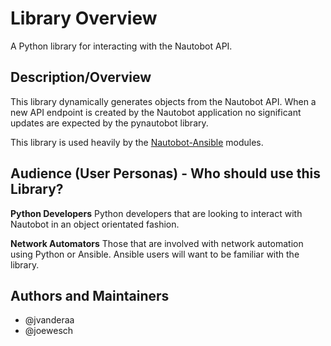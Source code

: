 # Library Overview

A Python library for interacting with the Nautobot API. 

## Description/Overview

This library dynamically generates objects from the Nautobot API. When a new API endpoint is created by the Nautobot application no significant updates are expected by the pynautobot library.

This library is used heavily by the [Nautobot-Ansible](https://github.com/nautobot/nautobot-ansible) modules. 


## Audience (User Personas) - Who should use this Library?

**Python Developers**
Python developers that are looking to interact with Nautobot in an object orientated fashion. 

**Network Automators**
Those that are involved with network automation using Python or Ansible. Ansible users will want to be familiar with the library.

## Authors and Maintainers

- @jvanderaa
- @joewesch